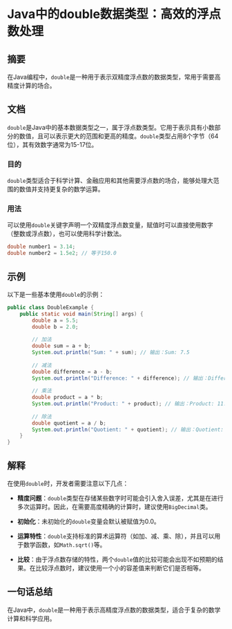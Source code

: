 <!--
Meta Description: # Java中的double数据类型：高效的浮点数处理 ## 摘要 在Java编程中，`double`是一种用于表示双精度浮点数的数据类型，常用于需要高精度计算的场合。 ## 文档 `double`是Java中的基本数据类型之一，属于浮点数类型。它用于表示具有小数部分的数值，且可以表示更大的范围和更...
Meta Keywords: double, sum, system, out, println
-->

# Java中的double数据类型：高效的浮点数处理

## 摘要
在Java编程中，`double`是一种用于表示双精度浮点数的数据类型，常用于需要高精度计算的场合。

## 文档
`double`是Java中的基本数据类型之一，属于浮点数类型。它用于表示具有小数部分的数值，且可以表示更大的范围和更高的精度。`double`类型占用8个字节（64位），其有效数字通常为15-17位。

### 目的
`double`类型适合于科学计算、金融应用和其他需要浮点数的场合，能够处理大范围的数值并支持更复杂的数学运算。

### 用法
可以使用`double`关键字声明一个双精度浮点数变量，赋值时可以直接使用数字（整数或浮点数），也可以使用科学计数法。

```java
double number1 = 3.14;
double number2 = 1.5e2; // 等于150.0
```

## 示例
以下是一些基本使用`double`的示例：

```java
public class DoubleExample {
    public static void main(String[] args) {
        double a = 5.5;
        double b = 2.0;
        
        // 加法
        double sum = a + b;
        System.out.println("Sum: " + sum); // 输出：Sum: 7.5
        
        // 减法
        double difference = a - b;
        System.out.println("Difference: " + difference); // 输出：Difference: 3.5
        
        // 乘法
        double product = a * b;
        System.out.println("Product: " + product); // 输出：Product: 11.0
        
        // 除法
        double quotient = a / b;
        System.out.println("Quotient: " + quotient); // 输出：Quotient: 2.75
    }
}
```

## 解释
在使用`double`时，开发者需要注意以下几点：

- **精度问题**：`double`类型在存储某些数字时可能会引入舍入误差，尤其是在进行多次运算时。因此，在需要高度精确的计算时，建议使用`BigDecimal`类。
  
- **初始化**：未初始化的`double`变量会默认被赋值为0.0。

- **运算特性**：`double`支持标准的算术运算符（如加、减、乘、除），并且可以用于数学函数，如`Math.sqrt()`等。

- **比较**：由于浮点数存储的特性，两个`double`值的比较可能会出现不如预期的结果。在比较浮点数时，建议使用一个小的容差值来判断它们是否相等。

## 一句话总结
在Java中，`double`是一种用于表示高精度浮点数的数据类型，适合于复杂的数学计算和科学应用。